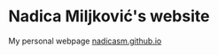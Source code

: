 # Nadica Miljković's website
My personal webpage <a href="https://nadicasm.github.io/">nadicasm.github.io</a>
